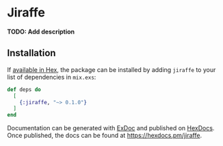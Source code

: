 # Jiraffe

**TODO: Add description**

## Installation

If [available in Hex](https://hex.pm/docs/publish), the package can be installed
by adding `jiraffe` to your list of dependencies in `mix.exs`:

```elixir
def deps do
  [
    {:jiraffe, "~> 0.1.0"}
  ]
end
```

Documentation can be generated with [ExDoc](https://github.com/elixir-lang/ex_doc)
and published on [HexDocs](https://hexdocs.pm). Once published, the docs can
be found at <https://hexdocs.pm/jiraffe>.

